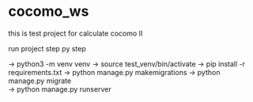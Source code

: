 # cocomo_ws
this is test project  for calculate cocomo II

run project step py step

 -> python3 -m venv venv
 -> source test_venv/bin/activate
 -> pip install -r requirements.txt
 -> python manage.py makemigrations
 -> python manage.py migrate  
 -> python manage.py runserver
